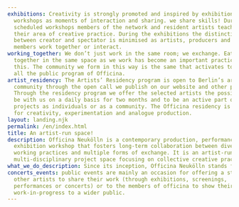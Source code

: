 ```yaml
---
exhibitions: Creativity is strongly promoted and inspired by exhibitions and
  workshops as moments of interaction and sharing. we share skills! During
  scheduled workshops members of the network and resident artists teach others
  their area of creative practice. During the exhibitions the distinction
  between creator and spectator is minimised as artists, producers and audience
  members work together or interact.
working_together: We don’t just work in the same room; we exchange. Eating
  together in the same space as we work has become an important practice for
  this. The community we form in this way is the same that activates to organize
  all the public program of Officina.
artist_residency: The Artists’ Residency program is open to Berlin’s artist
  community through the open call we publish on our website and other platforms.
  Through the residency program we offer the selected artists the possibility to
  be with us on a daily basis for two months and to be an active part of our
  projects as individuals or as a community. The Officina residency is a space
  for creativity, experimentation and analogue production.
layout: landing.njk
permalink: /en/index.html
title: An artist-run space!
description: Officina Neukölln is a contemporary production, performance and
  exhibition workshop that fosters long-term collaboration between diverse
  working practices and multiple forms of exchange. It is an artist-run
  multi-disciplinary project space focusing on collective creative practices.
what_we_do_description: Since its inception, Officina Neukölln stands for shared influences.
concerts_events: public events are mainly an occasion for offering a stage to
  other artists to share their work (through exhibitions, screenings,
  performances or concerts) or to the members of officina to show their
  work-in-progress to a wider public.
---
```

